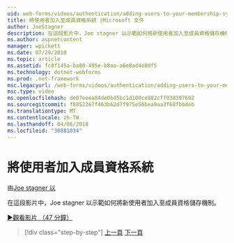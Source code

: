 ```yaml
---
uid: web-forms/videos/authentication/adding-users-to-your-membership-system
title: 將使用者加入至成員資格系統 |Microsoft 文件
author: JoeStagner
description: 在這段影片中，Joe stagner 以示範如何將新使用者加入至成員資格儲存機制。
ms.author: aspnetcontent
manager: wpickett
ms.date: 07/29/2010
ms.topic: article
ms.assetid: fc0f145a-ba00-495e-b8aa-a6e8ad4e80f5
ms.technology: dotnet-webforms
ms.prod: .net-framework
msc.legacyurl: /web-forms/videos/authentication/adding-users-to-your-membership-system
msc.type: video
ms.openlocfilehash: de07eeea84de0bd5bc1d100ce882cff038397692
ms.sourcegitcommit: f8852267f463b62d7f975e56bea9aa3f68fbbdeb
ms.translationtype: MT
ms.contentlocale: zh-TW
ms.lasthandoff: 04/06/2018
ms.locfileid: "30881034"
---
```

<a name="adding-users-to-your-membership-system"></a>將使用者加入成員資格系統
====================
由[Joe stagner 以](https://github.com/JoeStagner)

在這段影片中，Joe stagner 以示範如何將新使用者加入至成員資格儲存機制。

[&#9654;觀看影片 （47 分鐘）](https://channel9.msdn.com/Blogs/ASP-NET-Site-Videos/adding-users-to-your-membership-system)

> [!div class="step-by-step"]
> [上一頁](validating-users-with-the-login-control.md)
> [下一頁](logging-users-into-your-membership-system.md)
